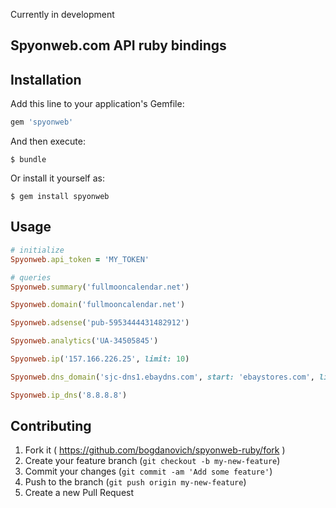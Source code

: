 Currently in development

## Spyonweb.com API ruby bindings

## Installation

Add this line to your application's Gemfile:

```ruby
gem 'spyonweb'
```

And then execute:

    $ bundle

Or install it yourself as:

    $ gem install spyonweb

## Usage

```ruby
# initialize
Spyonweb.api_token = 'MY_TOKEN'

# queries
Spyonweb.summary('fullmooncalendar.net')

Spyonweb.domain('fullmooncalendar.net')

Spyonweb.adsense('pub-5953444431482912')

Spyonweb.analytics('UA-34505845')

Spyonweb.ip('157.166.226.25', limit: 10)

Spyonweb.dns_domain('sjc-dns1.ebaydns.com', start: 'ebaystores.com', limit: 10)

Spyonweb.ip_dns('8.8.8.8')
```

## Contributing

1. Fork it ( https://github.com/bogdanovich/spyonweb-ruby/fork )
2. Create your feature branch (`git checkout -b my-new-feature`)
3. Commit your changes (`git commit -am 'Add some feature'`)
4. Push to the branch (`git push origin my-new-feature`)
5. Create a new Pull Request
